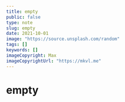 ```yaml
---
title: empty
public: false
type: note
slug: empty
date: 2021-10-01
image: "https://source.unsplash.com/random"
tags: []
keywords: []
imageCopyright: Max
imageCopyrightUrl: "https://mkvl.me"
---
```


# empty
